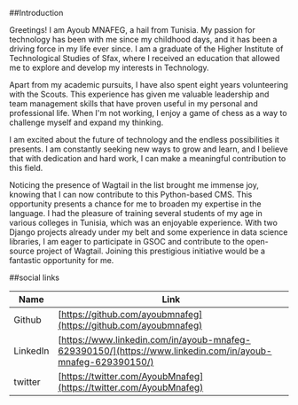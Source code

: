 ##Introduction

Greetings! I am Ayoub MNAFEG, a hail from Tunisia. My passion for technology has been with me since my childhood days, and it has been a driving force in my life ever since. I am a graduate of the Higher Institute of Technological Studies of Sfax, where I received an education that allowed me to explore and develop my interests in Technology.

Apart from my academic pursuits, I have also spent eight years volunteering with the Scouts. This experience has given me valuable leadership and team management skills that have proven useful in my personal and professional life. When I'm not working, I enjoy a game of chess as a way to challenge myself and expand my thinking.

I am excited about the future of technology and the endless possibilities it presents. I am constantly seeking new ways to grow and learn, and I believe that with dedication and hard work, I can make a meaningful contribution to this field.

Noticing the presence of Wagtail in the list brought me immense joy, knowing that I can now contribute to this Python-based CMS. This opportunity presents a chance for me to broaden my expertise in the language. I had the pleasure of training several students of my age in various colleges in Tunisia, which was an enjoyable experience. With two Django projects already under my belt and some experience in data science libraries, I am eager to participate in GSOC and contribute to the open-source project of Wagtail. Joining this prestigious initiative would be a fantastic opportunity for me.

##social links

| Name     | Link                                                                                                       |
| -------- | ---------------------------------------------------------------------------------------------------------- |
| Github   | [https://github.com/ayoubmnafeg](https://github.com/ayoubmnafeg)                                           |
| LinkedIn | [https://www.linkedin.com/in/ayoub-mnafeg-629390150/](https://www.linkedin.com/in/ayoub-mnafeg-629390150/) |
| twitter  | [https://twitter.com/AyoubMnafeg](https://twitter.com/AyoubMnafeg)                                         |
